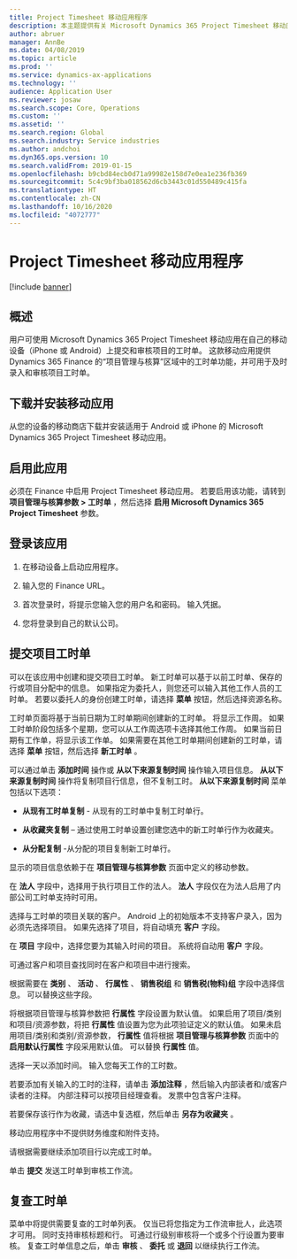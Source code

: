 ```yaml
---
title: Project Timesheet 移动应用程序
description: 本主题提供有关 Microsoft Dynamics 365 Project Timesheet 移动应用程序的信息。 用户可使用 Project Timesheet 移动应用在自己的移动设备上提交和审核项目的工时单。
author: abruer
manager: AnnBe
ms.date: 04/08/2019
ms.topic: article
ms.prod: ''
ms.service: dynamics-ax-applications
ms.technology: ''
audience: Application User
ms.reviewer: josaw
ms.search.scope: Core, Operations
ms.custom: ''
ms.assetid: ''
ms.search.region: Global
ms.search.industry: Service industries
ms.author: andchoi
ms.dyn365.ops.version: 10
ms.search.validFrom: 2019-01-15
ms.openlocfilehash: b9cbd84ecb0d71a99982e158d7e0ea1e236fb369
ms.sourcegitcommit: 5c4c9bf3ba018562d6cb3443c01d550489c415fa
ms.translationtype: HT
ms.contentlocale: zh-CN
ms.lasthandoff: 10/16/2020
ms.locfileid: "4072777"
---
```

# <a name="project-timesheet-mobile-application"></a>Project Timesheet 移动应用程序

[!include [banner](../includes/banner.md)]

## <a name="overview"></a>概述

用户可使用 Microsoft Dynamics 365 Project Timesheet 移动应用在自己的移动设备（iPhone 或 Android）上提交和审核项目的工时单。 这款移动应用提供 Dynamics 365 Finance 的“项目管理与核算”区域中的工时单功能，并可用于及时录入和审核项目工时单。

## <a name="download-and-install-the-mobile-app"></a>下载并安装移动应用

从您的设备的移动商店下载并安装适用于 Android 或 iPhone 的 Microsoft Dynamics 365 Project Timesheet 移动应用。

## <a name="enable-the-app"></a>启用此应用 

必须在 Finance 中启用 Project Timesheet 移动应用。 若要启用该功能，请转到 **项目管理与核算参数 \> 工时单** ，然后选择 **启用 Microsoft Dynamics 365 Project Timesheet** 参数。

## <a name="sign-in-to-the-app"></a>登录该应用

1.  在移动设备上启动应用程序。

2.  输入您的 Finance URL。

3.  首次登录时，将提示您输入您的用户名和密码。 输入凭据。

4.  您将登录到自己的默认公司。

## <a name="submit-a-project-timesheet"></a>提交项目工时单

可以在该应用中创建和提交项目工时单。 新工时单可以基于以前工时单、保存的行或项目分配中的信息。 如果指定为委托人，则您还可以输入其他工作人员的工时单。 若要以委托人的身份创建工时单，请选择 **菜单** 按钮，然后选择资源名称。

工时单页面将基于当前日期为工时单期间创建新的工时单。 将显示工作周。 如果工时单阶段包括多个星期，您可以从工作周选项卡选择其他工作周。
如果当前日期有工作单，将显示该工作单。 如果需要在其他工时单期间创建新的工时单，请选择 **菜单** 按钮，然后选择 **新工时单** 。

可以通过单击 **添加时间** 操作或 **从以下来源复制时间** 操作输入项目信息。 **从以下来源复制时间** 操作将复制项目行信息，但不复制工时。 **从以下来源复制时间** 菜单包括以下选项：

- **从现有工时单复制** - 从现有的工时单中复制工时单行。

- **从收藏夹复制** – 通过使用工时单设置创建您选中的新工时单行作为收藏夹。

- **从分配复制** -从分配的项目复制新工时单行。

显示的项目信息依赖于在 **项目管理与核算参数** 页面中定义的移动参数。

在 **法人** 字段中，选择用于执行项目工作的法人。 **法人** 字段仅在为法人启用了内部公司工时单支持时可用。

选择与工时单的项目关联的客户。 Android 上的初始版本不支持客户录入，因为必须先选择项目。 如果先选择了项目，将自动填充 **客户** 字段。

在 **项目** 字段中，选择您要为其输入时间的项目。 系统将自动用 **客户** 字段。

可通过客户和项目查找同时在客户和项目中进行搜索。

根据需要在 **类别** 、 **活动** 、 **行属性** 、 **销售税组** 和 **销售税(物料)组** 字段中选择信息。 可以替换这些字段。

将根据项目管理与核算参数把 **行属性** 字段设置为默认值。 如果启用了项目/类别和项目/资源参数，将把 **行属性** 值设置为您为此项验证定义的默认值。 如果未启用项目/类别和类别/资源参数， **行属性** 值将根据 **项目管理与核算参数** 页面中的 **启用默认行属性** 字段采用默认值。 可以替换 **行属性** 值。

选择一天以添加时间。 输入您每天工作的工时数。

若要添加有关输入的工时的注释，请单击 **添加注释** ，然后输入内部读者和/或客户读者的注释。
内部注释可以按项目经理查看。 发票中包含客户注释。

若要保存该行作为收藏，请选中复选框，然后单击 **另存为收藏夹** 。

移动应用程序中不提供财务维度和附件支持。

请根据需要继续添加项目行以完成工时单。

单击 **提交** 发送工时单到审核工作流。

## <a name="review-timesheets"></a>复查工时单

菜单中将提供需要复查的工时单列表。 仅当已将您指定为工作流审批人，此选项才可用。 同时支持审核标题和行。 可通过行级别审核将一个或多个行设置为要审核。 复查工时单信息之后，单击 **审核** 、 **委托** 或 **退回** 以继续执行工作流。
